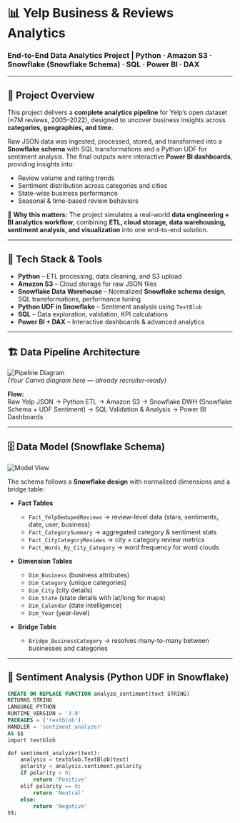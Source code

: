 # 📊 Yelp Business & Reviews Analytics

### End-to-End Data Analytics Project | Python · Amazon S3 · Snowflake (Snowflake Schema) · SQL · Power BI · DAX

---

## 🚀 Project Overview  
This project delivers a **complete analytics pipeline** for Yelp’s open dataset (≈7M reviews, 2005–2022), designed to uncover business insights across **categories, geographies, and time**.  

Raw JSON data was ingested, processed, stored, and transformed into a **Snowflake schema** with SQL transformations and a Python UDF for sentiment analysis. The final outputs were interactive **Power BI dashboards**, providing insights into:  
- Review volume and rating trends  
- Sentiment distribution across categories and cities  
- State-wise business performance  
- Seasonal & time-based review behaviors  

🔎 **Why this matters:** The project simulates a real-world **data engineering + BI analytics workflow**, combining **ETL, cloud storage, data warehousing, sentiment analysis, and visualization** into one end-to-end solution.

---

## 📂 Tech Stack & Tools
- **Python** – ETL processing, data cleaning, and S3 upload  
- **Amazon S3** – Cloud storage for raw JSON files  
- **Snowflake Data Warehouse** – Normalized **Snowflake schema design**, SQL transformations, performance tuning  
- **Python UDF in Snowflake** – Sentiment analysis using `TextBlob`  
- **SQL** – Data exploration, validation, KPI calculations  
- **Power BI + DAX** – Interactive dashboards & advanced analytics  

---

## 🏗️ Data Pipeline Architecture
![Pipeline Diagram](pipeline.png)  
*(Your Canva diagram here — already recruiter-ready)*

**Flow:**  
Raw Yelp JSON → Python ETL → Amazon S3 → Snowflake DWH (Snowflake Schema + UDF Sentiment) → SQL Validation & Analysis → Power BI Dashboards  

---

## 🗄️ Data Model (Snowflake Schema)
![Model View](Yelp%20Model%20View.png)

The schema follows a **Snowflake design** with normalized dimensions and a bridge table:  

- **Fact Tables**
  - `Fact_YelpDedupedReviews` → review-level data (stars, sentiments, date, user, business)  
  - `Fact_CategorySummary` → aggregated category & sentiment stats  
  - `Fact_CityCategoryReviews` → city × category review metrics  
  - `Fact_Words_By_City_Category` → word frequency for word clouds  

- **Dimension Tables**
  - `Dim_Business` (business attributes)  
  - `Dim_Category` (unique categories)  
  - `Dim_City` (city details)  
  - `Dim_State` (state details with lat/long for maps)  
  - `Dim_Calendar` (date intelligence)  
  - `Dim_Year` (year-level)  

- **Bridge Table**
  - `Bridge_BusinessCategory` → resolves many-to-many between businesses and categories  

---

## 🧠 Sentiment Analysis (Python UDF in Snowflake)
```sql
CREATE OR REPLACE FUNCTION analyze_sentiment(text STRING)
RETURNS STRING
LANGUAGE PYTHON
RUNTIME_VERSION = '3.9'
PACKAGES = ('textblob')
HANDLER = 'sentiment_analyzer'
AS $$
import textblob

def sentiment_analyzer(text):
    analysis = textblob.TextBlob(text)
    polarity = analysis.sentiment.polarity
    if polarity > 0:
        return 'Positive'
    elif polarity == 0:
        return 'Neutral'
    else:
        return 'Negative'
$$;
